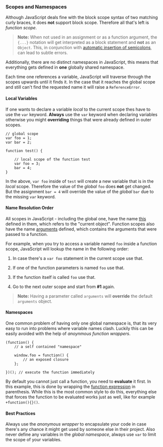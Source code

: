 ### Scopes and Namespaces

Although JavaScript deals fine with the block scope syntax of two matching curly
braces, it does **not** support block scope. Therefore all that's left is *function
scope*.

> **Note:** When not used in an assignment or as a function argument, the `{...}`
> notation will get interpreted as a block statement and **not** as an `Object`. 
> This, in conjunction with 
> [automatic insertion of semicolons](#semicolon), can lead
> to subtle errors.

Additionally, there are no distinct namespaces in JavaScript, this means that 
everything gets defined in **one** globally shared namespace.

Each time one references a variable, JavaScript will traverse through the scopes 
upwards until it finds it. In the case that it reaches the global scope and still 
can't find the requested name it will raise a `ReferenceError`.


#### Local Variables

If one wants to declare a variable *local* to the current scope thes have to use 
the `var` keyword. **Always** use the `var` keyword when declaring variables
otherwise you might **overriding** things that were already defined in outer
scopes.

    // global scope
    var foo = 1;
    var bar = 2;

    function test() {

        // local scope of the function test
        var foo = 3;
        bar = 4;
    }

In the above, `var foo` inside of `test` will create a new variable that is in
the *local* scope. Therefore the value of the *global* `foo` does **not** get
changed. But the assignment `bar = 4` will override the value of the *global*
`bar` due to the missing `var` keyword.

#### Name Resolution Order

All scopes in JavaScript - including the global one, have the name 
[this](#this) defined in them, which refers to the 
"current object". Function scopes also have the name
[arguments](#arguments) defined, which contains the arguments that were 
passed to a function.

For example, when you try to access a variable named `foo` inside a function 
scope, JavaScript will lookup the name in the following order:

 1. In case there's a `var foo` statement in the current scope use that.
    
 2. If one of the function parameters is named `foo` use that.
 
 3. If the function itself is called `foo` use that.

 4. Go to the next outer scope and start from **#1** again.

> **Note:** Having a parameter called `arguments` will **override** the default
> `arguments` object.

#### Namespaces

One common problem of having only one global namespace is, that its very easy to 
run into problems where variable names clash. Luckily this can be easily avoided 
with the help of *anoynmous function wrappers*.

    (function() {
        // a self contained "namespace"
        
        window.foo = function() {
            // an exposed closure
        };

    })(); // execute the function immediately

By default you cannot just call a function, you need to **evaluate** it first. 
In this example, this is done by wrapping the 
[function expression](#functions) in parenthesis. While this is 
the most common style to do this, everything else that forces the function to be 
evaluated works just as well, like for example `+function(){}()`.

#### Best Practices
Always use the *anonymous wrapper* to encapsulate your code in case there's any 
chance it might get used by someone else in their project. Also never define any 
variables in the *global namespace*, always use `var` to limit the scope of your 
variables.

